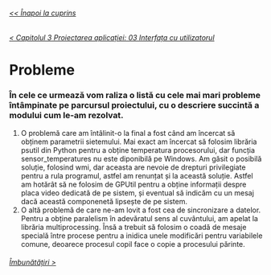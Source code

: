 ###### [<< Înapoi la cuprins](../Cuprins.md)
###### [< Capitolul 3 Proiectarea aplicației: 03 Interfața cu utilizatorul](../Capitolul%203%20Proiectarea%20aplicației/22.%20Interfața%20cu%20utilizatorul.md)
# Probleme
### În cele ce urmează vom raliza o listă cu cele mai mari probleme întâmpinate pe parcursul proiectului, cu o descriere succintă a modului cum le-am rezolvat.
1. O problemă care am întâlinit-o la final a fost când am încercat să obținem parametrii sietemului. Mai exact am încercat să folosim librăria psutil din Python pentru a obține temperatura procesorului, dar funcția sensor_temperatures nu este diponibilă pe Windows. Am găsit o posibilă soluție, folosind wmi, dar aceasta are nevoie de drepturi privilegiate pentru a rula programul, astfel am renunțat și la această soluție. Astfel am hotărât să ne folosim de GPUtil pentru a obține informații despre placa video dedicată de pe sistem, și eventual să indicăm cu un mesaj dacă această componenetă lipsește de pe sistem.
2. O altă problemă de care ne-am lovit a fost cea de sincronizare a datelor. Pentru a obține paralelism în adevăratul sens al cuvântului, am apelat la librăria multiprocessing. Însă a trebuit să folosim o coadă de mesaje specială între procese pentru a inidica unele modificări pentru variabilele comune, deoarece procesul copil face o copie a procesului părinte.
###### [Îmbunătățiri >](02.%20Îmbunătățiri.md)